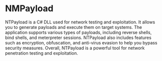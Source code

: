 # NMPayload

NTPayload is a C# DLL used for network testing and exploitation. It allows you to generate payloads and execute them on target systems. The application supports various types of payloads, including reverse shells, bind shells, and meterpreter sessions. NTPayload also includes features such as encryption, obfuscation, and anti-virus evasion to help you bypass security measures. Overall, NTPayload is a powerful tool for network penetration testing and exploitation.
